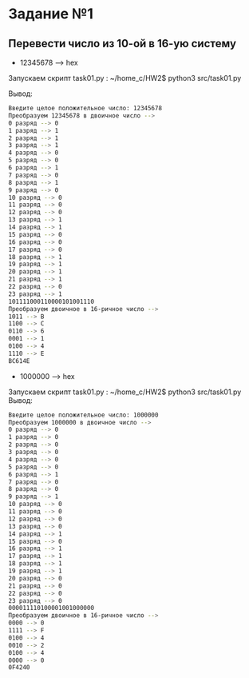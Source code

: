 # Задание №1

## Перевести число из 10-ой в 16-ую систему

- 12345678 --> hex

Запускаем скрипт task01.py : ~/home_c/HW2$ python3 src/task01.py

Вывод:

```sh
Введите целое положительное число: 12345678
Преобразуем 12345678 в двоичное число -->
0 разряд --> 0
1 разряд --> 1
2 разряд --> 1
3 разряд --> 1
4 разряд --> 0
5 разряд --> 0
6 разряд --> 1
7 разряд --> 0
8 разряд --> 1
9 разряд --> 0
10 разряд --> 0
11 разряд --> 0
12 разряд --> 0
13 разряд --> 1
14 разряд --> 1
15 разряд --> 0
16 разряд --> 0
17 разряд --> 0
18 разряд --> 1
19 разряд --> 1
20 разряд --> 1
21 разряд --> 1
22 разряд --> 0
23 разряд --> 1
101111000110000101001110
Преобразуем двоичное в 16-ричное число -->
1011 --> B
1100 --> C
0110 --> 6
0001 --> 1
0100 --> 4
1110 --> E
BC614E
```

- 1000000 --> hex

Запускаем скрипт task01.py : ~/home_c/HW2$ python3 src/task01.py
Вывод:

```sh
Введите целое положительное число: 1000000
Преобразуем 1000000 в двоичное число -->
0 разряд --> 0
1 разряд --> 0
2 разряд --> 0
3 разряд --> 0
4 разряд --> 0
5 разряд --> 0
6 разряд --> 1
7 разряд --> 0
8 разряд --> 0
9 разряд --> 1
10 разряд --> 0
11 разряд --> 0
12 разряд --> 0
13 разряд --> 0
14 разряд --> 1
15 разряд --> 0
16 разряд --> 1
17 разряд --> 1
18 разряд --> 1
19 разряд --> 1
20 разряд --> 0
21 разряд --> 0
22 разряд --> 0
23 разряд --> 0
000011110100001001000000
Преобразуем двоичное в 16-ричное число -->
0000 --> 0
1111 --> F
0100 --> 4
0010 --> 2
0100 --> 4
0000 --> 0
0F4240
```

